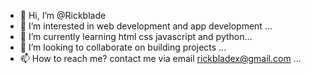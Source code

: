 - 👋 Hi, I’m @Rickblade
- 👀 I’m interested in web development and app development ...
- 🌱 I’m currently learning html css javascript and python...
- 💞️ I’m looking to collaborate on building projects ...
- 📫 How to reach me? contact me via email rickbladex@gmail.com ...

<!---
Rickblade/Rickblade is a ✨ special ✨ repository because its `README.md` (this file) appears on your GitHub profile.
You can click the Preview link to take a look at your changes.
--->
